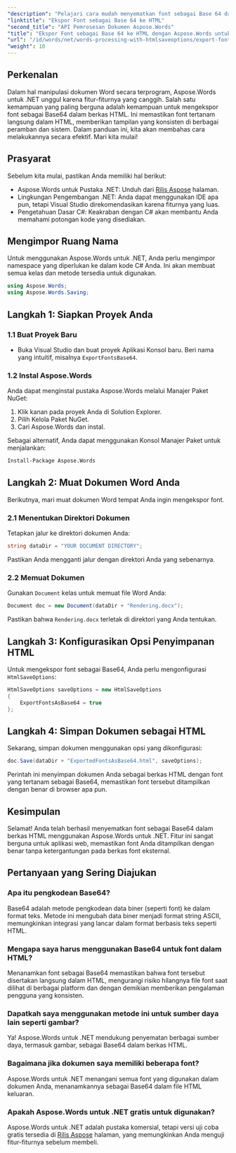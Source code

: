 ```yaml
---
"description": "Pelajari cara mudah menyematkan font sebagai Base 64 dalam berkas HTML menggunakan Aspose.Words untuk .NET. Panduan langkah demi langkah ini akan membantu Anda memastikan tampilan font yang konsisten di berbagai peramban dan platform."
"linktitle": "Ekspor Font sebagai Base 64 ke HTML"
"second_title": "API Pemrosesan Dokumen Aspose.Words"
"title": "Ekspor Font sebagai Base 64 ke HTML dengan Aspose.Words untuk .NET"
"url": "/id/words/net/words-processing-with-htmlsaveoptions/export-fonts-as-base-64-to-html/"
"weight": 10
---
```


## Perkenalan

Dalam hal manipulasi dokumen Word secara terprogram, Aspose.Words untuk .NET unggul karena fitur-fiturnya yang canggih. Salah satu kemampuan yang paling berguna adalah kemampuan untuk mengekspor font sebagai Base64 dalam berkas HTML. Ini memastikan font tertanam langsung dalam HTML, memberikan tampilan yang konsisten di berbagai peramban dan sistem. Dalam panduan ini, kita akan membahas cara melakukannya secara efektif. Mari kita mulai!

## Prasyarat

Sebelum kita mulai, pastikan Anda memiliki hal berikut:

- Aspose.Words untuk Pustaka .NET: Unduh dari [Rilis Aspose](https://releases.aspose.com/words/net/) halaman.
- Lingkungan Pengembangan .NET: Anda dapat menggunakan IDE apa pun, tetapi Visual Studio direkomendasikan karena fiturnya yang luas.
- Pengetahuan Dasar C#: Keakraban dengan C# akan membantu Anda memahami potongan kode yang disediakan.

## Mengimpor Ruang Nama

Untuk menggunakan Aspose.Words untuk .NET, Anda perlu mengimpor namespace yang diperlukan ke dalam kode C# Anda. Ini akan membuat semua kelas dan metode tersedia untuk digunakan.

```csharp
using Aspose.Words;
using Aspose.Words.Saving;
```

## Langkah 1: Siapkan Proyek Anda

### 1.1 Buat Proyek Baru

- Buka Visual Studio dan buat proyek Aplikasi Konsol baru. Beri nama yang intuitif, misalnya `ExportFontsBase64`.

### 1.2 Instal Aspose.Words

Anda dapat menginstal pustaka Aspose.Words melalui Manajer Paket NuGet:

1. Klik kanan pada proyek Anda di Solution Explorer.
2. Pilih Kelola Paket NuGet.
3. Cari Aspose.Words dan instal.

Sebagai alternatif, Anda dapat menggunakan Konsol Manajer Paket untuk menjalankan:

```bash
Install-Package Aspose.Words
```

## Langkah 2: Muat Dokumen Word Anda

Berikutnya, mari muat dokumen Word tempat Anda ingin mengekspor font.

### 2.1 Menentukan Direktori Dokumen

Tetapkan jalur ke direktori dokumen Anda:

```csharp
string dataDir = "YOUR DOCUMENT DIRECTORY";
```

Pastikan Anda mengganti jalur dengan direktori Anda yang sebenarnya.

### 2.2 Memuat Dokumen

Gunakan `Document` kelas untuk memuat file Word Anda:

```csharp
Document doc = new Document(dataDir + "Rendering.docx");
```

Pastikan bahwa `Rendering.docx` terletak di direktori yang Anda tentukan.

## Langkah 3: Konfigurasikan Opsi Penyimpanan HTML

Untuk mengekspor font sebagai Base64, Anda perlu mengonfigurasi `HtmlSaveOptions`:

```csharp
HtmlSaveOptions saveOptions = new HtmlSaveOptions 
{ 
    ExportFontsAsBase64 = true 
};
```

## Langkah 4: Simpan Dokumen sebagai HTML

Sekarang, simpan dokumen menggunakan opsi yang dikonfigurasi:

```csharp
doc.Save(dataDir + "ExportedFontsAsBase64.html", saveOptions);
```

Perintah ini menyimpan dokumen Anda sebagai berkas HTML dengan font yang tertanam sebagai Base64, memastikan font tersebut ditampilkan dengan benar di browser apa pun.

## Kesimpulan

Selamat! Anda telah berhasil menyematkan font sebagai Base64 dalam berkas HTML menggunakan Aspose.Words untuk .NET. Fitur ini sangat berguna untuk aplikasi web, memastikan font Anda ditampilkan dengan benar tanpa ketergantungan pada berkas font eksternal.

## Pertanyaan yang Sering Diajukan

### Apa itu pengkodean Base64?

Base64 adalah metode pengkodean data biner (seperti font) ke dalam format teks. Metode ini mengubah data biner menjadi format string ASCII, memungkinkan integrasi yang lancar dalam format berbasis teks seperti HTML.

### Mengapa saya harus menggunakan Base64 untuk font dalam HTML?

Menanamkan font sebagai Base64 memastikan bahwa font tersebut disertakan langsung dalam HTML, mengurangi risiko hilangnya file font saat dilihat di berbagai platform dan dengan demikian memberikan pengalaman pengguna yang konsisten.

### Dapatkah saya menggunakan metode ini untuk sumber daya lain seperti gambar?

Ya! Aspose.Words untuk .NET mendukung penyematan berbagai sumber daya, termasuk gambar, sebagai Base64 dalam berkas HTML.

### Bagaimana jika dokumen saya memiliki beberapa font?

Aspose.Words untuk .NET menangani semua font yang digunakan dalam dokumen Anda, menanamkannya sebagai Base64 dalam file HTML keluaran.

### Apakah Aspose.Words untuk .NET gratis untuk digunakan?

Aspose.Words untuk .NET adalah pustaka komersial, tetapi versi uji coba gratis tersedia di [Rilis Aspose](https://releases.aspose.com/) halaman, yang memungkinkan Anda menguji fitur-fiturnya sebelum membeli.